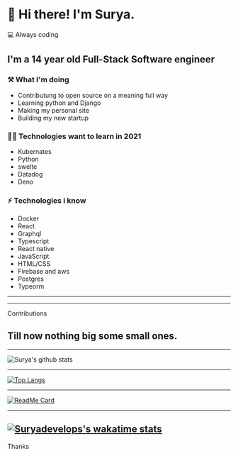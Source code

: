 # 👋 Hi there! I'm Surya.

💻 Always coding

## I'm a 14 year old Full-Stack Software engineer 


### ⚒ What I'm doing 

- Contributung to open source on a meaning full way
- Learning python and Django
- Making my personal site
- Building my new startup

### 👨‍💻 Technologies want to learn in 2021

- Kubernates
- Python
- swelte
- Datadog
- Deno

### ⚡ Technologies i know

- Docker
- React
- Graphql
- Typescript
- React native
- JavaScript
- HTML/CSS
- Firebase and  aws
- Postgres 
- Typeorm 


---
---
Contributions

Till now nothing big some small ones.
---
---

![Surya's github stats](https://github-readme-stats.vercel.app/api?username=Suryadevelops&show_icons=true&theme=radical)

---

[![Top Langs](https://github-readme-stats.vercel.app/api/top-langs/?username=Suryadevelops&layout=compact)](https://github.com/anuraghazra/github-readme-stats)

---

[![ReadMe Card](https://github-readme-stats.vercel.app/api/pin/?username=Suryadevelops&repo=suryadevelops)](https://github.com/anuraghazra/github-readme-stats)

---
[![Suryadevelops's wakatime stats](https://github-readme-stats.vercel.app/api/wakatime?username=suryadevelops)](https://github.com/anuraghazra/github-readme-stats)
---
Thanks
